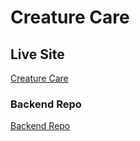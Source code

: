 # Creature Care

## Live Site 

[Creature Care](https://62a41d746ba27a588837f434--marvelous-biscotti-a0e667.netlify.app/)

### Backend Repo

[Backend Repo](https://github.com/Dekann30/Tamagatchi-Backend)


